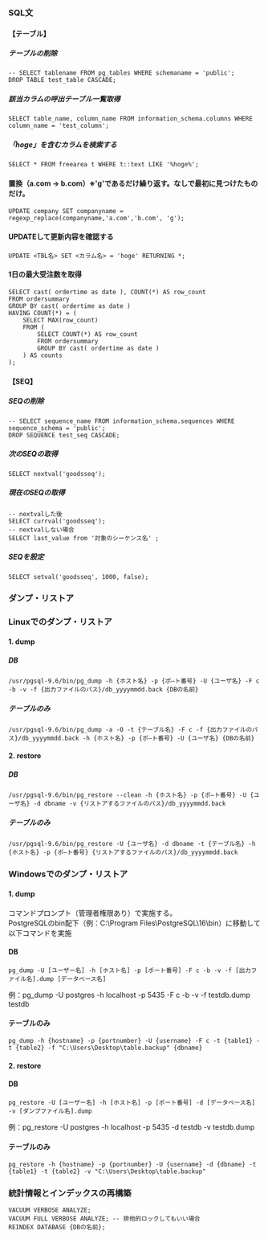 ### SQL文

#### 【テーブル】

##### テーブルの削除
```
-- SELECT tablename FROM pg_tables WHERE schemaname = 'public';
DROP TABLE test_table CASCADE;
```

##### 該当カラムの呼出テーブル一覧取得
```
SELECT table_name, column_name FROM information_schema.columns WHERE column_name = 'test_column';
```
##### 「hoge」を含むカラムを検索する
```
SELECT * FROM freearea t WHERE t::text LIKE '%hoge%';
```

#### 置換（a.com -> b.com）※'g'であるだけ繰り返す。なしで最初に見つけたものだけ。
```
UPDATE company SET companyname = regexp_replace(companyname,'a.com','b.com', 'g');
```

#### UPDATEして更新内容を確認する
```
UPDATE <TBL名> SET <カラム名> = 'hoge' RETURNING *;
```

#### 1日の最大受注数を取得

```
SELECT cast( ordertime as date ), COUNT(*) AS row_count
FROM ordersummary
GROUP BY cast( ordertime as date )
HAVING COUNT(*) = (
    SELECT MAX(row_count)
    FROM (
        SELECT COUNT(*) AS row_count
        FROM ordersummary
        GROUP BY cast( ordertime as date )
    ) AS counts
);
```




#### 【SEQ】

##### SEQの削除
```
-- SELECT sequence_name FROM information_schema.sequences WHERE sequence_schema = 'public';
DROP SEQUENCE test_seq CASCADE;
```

##### 次のSEQの取得
```
SELECT nextval('goodsseq');
```

##### 現在のSEQの取得
```
-- nextvalした後
SELECT currval('goodsseq');
-- nextvalしない場合
SELECT last_value from '対象のシーケンス名' ;
```

##### SEQを設定
```
SELECT setval('goodsseq', 1000, false);
```

### ダンプ・リストア

### Linuxでのダンプ・リストア
#### 1. dump
##### DB
```
/usr/pgsql-9.6/bin/pg_dump -h {ホスト名} -p {ポ―ト番号} -U {ユーザ名} -F c -b -v -f {出力ファイルのパス}/db_yyyymmdd.back {DBの名前}
```
##### テーブルのみ
```
/usr/pgsql-9.6/bin/pg_dump -a -O -t {テーブル名} -F c -f {出力ファイルのパス}/db_yyyymmdd.back -h {ホスト名} -p {ポ―ト番号} -U {ユーザ名} {DBの名前}
```
#### 2. restore
##### DB
```
/usr/pgsql-9.6/bin/pg_restore --clean -h {ホスト名} -p {ポ―ト番号} -U {ユーザ名} -d dbname -v {リストアするファイルのパス}/db_yyyymmdd.back
```
##### テーブルのみ
```
/usr/pgsql-9.6/bin/pg_restore -U {ユーザ名} -d dbname -t {テーブル名} -h {ホスト名} -p {ポ―ト番号} {リストアするファイルのパス}/db_yyyymmdd.back
```

### Windowsでのダンプ・リストア

#### 1. dump  
コマンドプロンプト（管理者権限あり）で実施する。  
PostgreSQLのbin配下（例：C:\Program Files\PostgreSQL\16\bin）に移動して以下コマンドを実施  

#### DB
```
pg_dump -U [ユーザー名] -h [ホスト名] -p [ポート番号] -F c -b -v -f [出力ファイル名].dump [データベース名]
```

例：pg_dump -U postgres -h localhost -p 5435 -F c -b -v -f testdb.dump testdb

#### テーブルのみ
```
pg_dump -h {hostname} -p {portnumber} -U {username} -F c -t {table1} -t {table2} -f "C:\Users\Desktop\table.backup" {dbname}
```

#### 2. restore
#### DB
```
pg_restore -U [ユーザー名] -h [ホスト名] -p [ポート番号] -d [データベース名] -v [ダンプファイル名].dump
```

例：pg_restore -U postgres -h localhost -p 5435 -d testdb -v testdb.dump

#### テーブルのみ
```
pg_restore -h {hostname} -p {portnumber} -U {username} -d {dbname} -t {table1} -t {table2} -v "C:\Users\Desktop\table.backup"
```

### 統計情報とインデックスの再構築
```
VACUUM VERBOSE ANALYZE;
VACUUM FULL VERBOSE ANALYZE; -- 排他的ロックしてもいい場合
REINDEX DATABASE {DBの名前};
```
